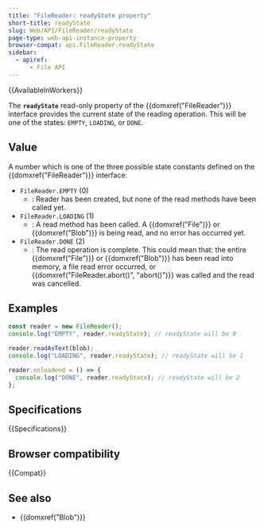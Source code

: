 ```yaml
---
title: "FileReader: readyState property"
short-title: readyState
slug: Web/API/FileReader/readyState
page-type: web-api-instance-property
browser-compat: api.FileReader.readyState
sidebar:
  - apiref:
      - File API
---
```


{{AvailableInWorkers}}

The **`readyState`** read-only property of the {{domxref("FileReader")}} interface provides the current state of the reading operation.
This will be one of the states: `EMPTY`, `LOADING`, or `DONE`.

## Value

A number which is one of the three possible state constants defined on the {{domxref("FileReader")}} interface:

- `FileReader.EMPTY` (0)
  - : Reader has been created, but none of the read methods have been called yet.
- `FileReader.LOADING` (1)
  - : A read method has been called. A {{domxref("File")}} or {{domxref("Blob")}} is being read, and no error has occurred yet.
- `FileReader.DONE` (2)
  - : The read operation is complete. This could mean that: the entire {{domxref("File")}} or {{domxref("Blob")}} has been read into memory, a file read error occurred, or {{domxref("FileReader.abort()", "abort()")}} was called and the read was cancelled.

## Examples

```js
const reader = new FileReader();
console.log("EMPTY", reader.readyState); // readyState will be 0

reader.readAsText(blob);
console.log("LOADING", reader.readyState); // readyState will be 1

reader.onloadend = () => {
  console.log("DONE", reader.readyState); // readyState will be 2
};
```

## Specifications

{{Specifications}}

## Browser compatibility

{{Compat}}

## See also

- {{domxref("Blob")}}
